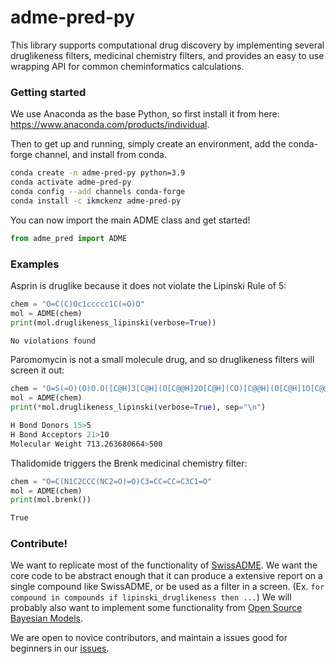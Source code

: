 # adme-pred-py

This library supports computational drug discovery by implementing several druglikeness filters, medicinal chemistry filters, and provides an easy to use wrapping API for common cheminformatics calculations.

### Getting started
We use Anaconda as the base Python, so first install it from here: https://www.anaconda.com/products/individual.

Then to get up and running, simply create an environment, add the conda-forge channel, and install from conda.
```bash
conda create -n adme-pred-py python=3.9
conda activate adme-pred-py
conda config --add channels conda-forge
conda install -c ikmckenz adme-pred-py
```

You can now import the main ADME class and get started!

```python
from adme_pred import ADME
```

### Examples

Asprin is druglike because it does not violate the Lipinski Rule of 5:
```python
chem = "O=C(C)Oc1ccccc1C(=O)O"
mol = ADME(chem)
print(mol.druglikeness_lipinski(verbose=True))
```
```bash
No violations found
```

Paromomycin is not a small molecule drug, and so druglikeness filters will screen it out:
```python
chem = "O=S(=O)(O)O.O([C@H]3[C@H](O[C@@H]2O[C@H](CO)[C@@H](O[C@H]1O[C@@H](CN)[C@@H](O)[C@H](O)[C@H]1N)[C@H]2O)[C@@H](O)[C@H](N)C[C@@H]3N)[C@H]4O[C@@H]([C@@H](O)[C@H](O)[C@H]4N)CO"
mol = ADME(chem)
print(*mol.druglikeness_lipinski(verbose=True), sep="\n")
```
```bash
H Bond Donors 15>5
H Bond Acceptors 21>10
Molecular Weight 713.263680664>500
```

Thalidomide triggers the Brenk medicinal chemistry filter:
```python
chem = "O=C(N1C2CCC(NC2=O)=O)C3=CC=CC=C3C1=O"
mol = ADME(chem)
print(mol.brenk())
```
```bash
True
```

### Contribute!
We want to replicate most of the functionality of [SwissADME](https://www.nature.com/articles/srep42717). 
We want the core code to be abstract enough that it can produce a extensive report on a single compound like SwissADME, or be used as a filter in a screen. (Ex. `for compound in compounds if lipinski_druglikeness then ...`)
We will probably also want to implement some functionality from [Open Source Bayesian Models](https://www.ncbi.nlm.nih.gov/pmc/articles/PMC4478615/).

We are open to novice contributors, and maintain a issues good for beginners in our [issues](https://github.com/ikmckenz/adme-pred-py/issues).

